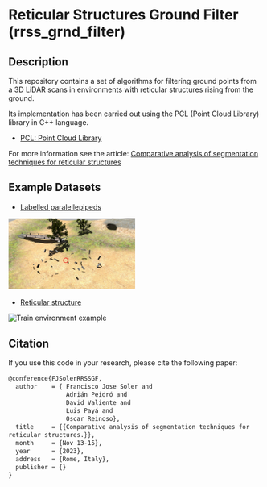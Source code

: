 # Reticular Structures Ground Filter (rrss_grnd_filter)

Description
-----------
This repository contains a set of algorithms for filtering ground points from a 3D LiDAR scans in environments with reticular structures rising from the ground.

Its implementation has been carried out using the PCL (Point Cloud Library) library in C++ language.

* [PCL: Point Cloud Library](http://pointclouds.org/)

For more information see the article: [Comparative analysis of segmentation techniques for reticular structures](http://)

Example Datasets
----------------
* [Labelled paralellepipeds](http://)

<img src="images/Train_Env.jpg" alt="Train environment example" width="50%">

* [Reticular structure]()
  
<img src="images/Test_env_example.png" alt="Train environment example" width="50%">

Citation
--------
If you use this code in your research, please cite the following paper:
```
@conference{FJSolerRRSSGF,
  author    = { Francisco Jose Soler and
                Adrián Peidró and
                David Valiente and
                Luis Payá and
                Oscar Reinoso},
  title     = {{Comparative analysis of segmentation techniques for reticular structures.}},
  month     = {Nov 13-15},
  year      = {2023},
  address   = {Rome, Italy},
  publisher = {}
}
```
